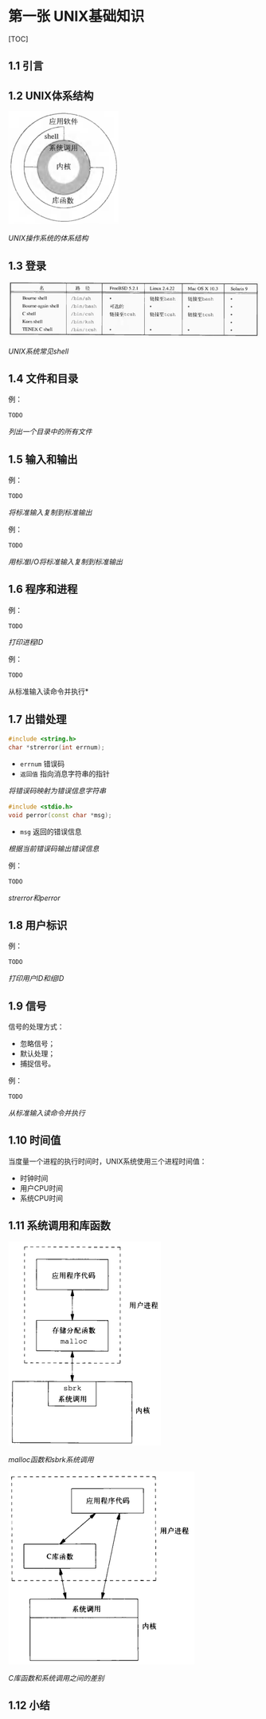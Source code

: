 # 第一张 UNIX基础知识

[TOC]



## 1.1 引言



## 1.2 UNIX体系结构

![1_1](res/1_1.png)

*UNIX操作系统的体系结构*



## 1.3 登录

![t1_1](res/t1_1.png)

*UNIX系统常见shell*



## 1.4 文件和目录

例：

```c++
TODO
```

*列出一个目录中的所有文件*



## 1.5 输入和输出

例：

```c++
TODO
```

*将标准输入复制到标准输出*

例：

```c++
TODO
```

*用标准I/O将标准输入复制到标准输出*



## 1.6 程序和进程

例：

```c++
TODO
```

*打印进程ID*

例：

```c++
TODO
```

从标准输入读命令并执行*



## 1.7 出错处理

```c++
#include <string.h>
char *strerror(int errnum);
```

- `errnum` 错误码
- `返回值` 指向消息字符串的指针

*将错误码映射为错误信息字符串*

```c++
#include <stdio.h>
void perror(const char *msg);
```

- `msg` 返回的错误信息

*根据当前错误码输出错误信息*

例：

```c++
TODO
```

*strerror和perror*



## 1.8 用户标识

例：

```c++
TODO
```

*打印用户ID和组ID*



## 1.9 信号

信号的处理方式：

- 忽略信号；
- 默认处理；
- 捕捉信号。

例：

```c++
TODO
```

*从标准输入读命令并执行*



## 1.10 时间值

当度量一个进程的执行时间时，UNIX系统使用三个进程时间值：

- 时钟时间
- 用户CPU时间
- 系统CPU时间



## 1.11 系统调用和库函数

![1_2](res/1_2.png)

*malloc函数和sbrk系统调用*

![1_3](res/1_3.png)

*C库函数和系统调用之间的差别*



## 1.12 小结


